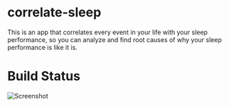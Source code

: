 correlate-sleep
===============

This is an app that correlates every event in your life with your sleep performance, so you can analyze and find root causes of why your sleep performance is like it is.

Build Status
============

![Screenshot](https://www.codeship.io/projects/87f9cfc0-71b6-0131-fc05-5a67fc99b3ee/status)
